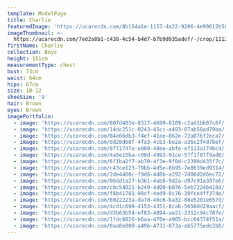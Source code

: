 ```yaml
---
template: ModelPage
title: Charlie
featuredImage: 'https://ucarecdn.com/8b154a1e-1157-4a22-9206-4e99612b580c/'
imageThumbnail: >-
  https://ucarecdn.com/7ed2a8b1-c438-4c54-b4d7-b7b9d935adef/-/crop/1112x1462/590,21/-/preview/
firstName: Charlie
collection: Boys
height: 151cm
measurementType: chest
bust: 73cm
waist: 64cm
hips: 67cm
size: 10-12
shoeSize: '9'
hair: Brown
eyes: Brown
imagePortfolio:
  - image: 'https://ucarecdn.com/807d403e-8317-4699-8109-c2ad1bb07c6f/'
  - image: 'https://ucarecdn.com/14dc251c-0243-45cc-a493-07ab58ad79ba/'
  - image: 'https://ucarecdn.com/04e66db3-f4ef-41ee-862e-72a076f2eca7/'
  - image: 'https://ucarecdn.com/dd20d68f-4fa3-4cb3-be2a-a36c2f4d7bef/'
  - image: 'https://ucarecdn.com/8f71747e-e000-48ee-abfe-ef113a174bc4/'
  - image: 'https://ucarecdn.com/4a5e15ba-c08d-4993-91ce-57f1f87f9ad0/'
  - image: 'https://ucarecdn.com/6f1ba2f7-ab70-4f3e-9f0d-c2390d435f7c/'
  - image: 'https://ucarecdn.com/c43ce123-79bb-4d5e-8b95-7e8639ed9314/'
  - image: 'https://ucarecdn.com/2de4400c-f9d6-4d8b-a292-7d86d2d6ec72/'
  - image: 'https://ucarecdn.com/06dd1a27-b361-4ab6-9d2a-d97c91a397e6/'
  - image: 'https://ucarecdn.com/cbc54021-b249-4d00-b076-5eb7224b418d/'
  - image: 'https://ucarecdn.com/f8b41781-98cf-4ed9-8c76-39fce4ff374e/'
  - image: 'https://ucarecdn.com/6022223a-da7d-46c6-ba32-88e5201e657d/'
  - image: 'https://ucarecdn.com/4cd1c698-4153-4351-8cab-5658dd29aacf/'
  - image: 'https://ucarecdn.com/d3b63b54-ef83-4894-ae21-2312c94c787e/'
  - image: 'https://ucarecdn.com/1fdc6826-b6aa-470e-a905-bcc04374f51a/'
  - image: 'https://ucarecdn.com/0aa8e000-a49b-4731-873a-ab5775ede2b8/'
---
```


